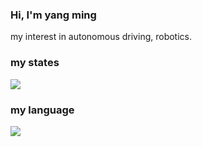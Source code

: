 ### Hi, I'm yang ming

my interest in autonomous driving, robotics.

### my states

<img src="https://github-readme-stats.vercel.app/api?username=yangmingustb&show_icons=true&hide_border=true">


### my language


<img src="https://github-readme-stats.vercel.app/api/top-langs/?username=yangmingustb&hide_border=true">
